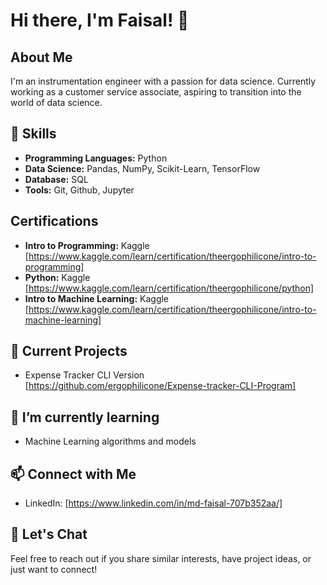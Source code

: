 # Hi there, I'm Faisal! 👋

## About Me
I'm an instrumentation engineer with a passion for data science. Currently working as a customer service associate, aspiring to transition into the world of data science.

## 🚀 Skills
- **Programming Languages:** Python
- **Data Science:** Pandas, NumPy, Scikit-Learn, TensorFlow
- **Database:** SQL
- **Tools:** Git, Github, Jupyter

## Certifications 
- **Intro to Programming:** Kaggle [https://www.kaggle.com/learn/certification/theergophilicone/intro-to-programming]
- **Python:** Kaggle [https://www.kaggle.com/learn/certification/theergophilicone/python]
- **Intro to Machine Learning:** Kaggle [https://www.kaggle.com/learn/certification/theergophilicone/intro-to-machine-learning]

## 🔭 Current Projects
- Expense Tracker CLI Version [https://github.com/ergophilicone/Expense-tracker-CLI-Program]

## 🌱 I’m currently learning
- Machine Learning algorithms and models

## 📫 Connect with Me
- LinkedIn: [https://www.linkedin.com/in/md-faisal-707b352aa/]

## 💬 Let's Chat
Feel free to reach out if you share similar interests, have project ideas, or just want to connect!


